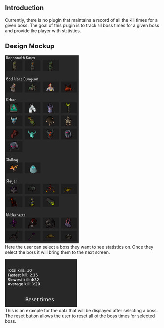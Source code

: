 ## Introduction
Currently, there is no plugin that maintains a record of all the kill times for a given boss. The goal of this plugin is to track all boss times for a given boss and provide the player with statistics.

## Design Mockup
![boss selection](src/main/resources/boss-selection.png)  
Here the user can select a boss they want to see statistics on. Once they select the boss it will bring them to the next screen.

![statistics](src/main/resources/boss-stats.png)  
This is an example for the data that will be displayed after selecting a boss. The reset button allows the user to reset all of the boss times for selected boss. 


